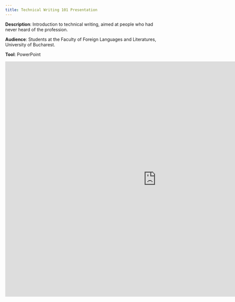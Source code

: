 ```yaml
---
title: Technical Writing 101 Presentation
---
```


**Description**: Introduction to technical writing, aimed at people who had never heard of the profession.

**Audience**: Students at the Faculty of Foreign Languages and Literatures, University of Bucharest.

**Tool**: PowerPoint

<iframe src="https://docs.google.com/presentation/d/e/2PACX-1vTA8al3ZU9uN21IfPc-BTixzp6KVscxMp3tbxQZY6i5IBh9uQ5pF7IvCwLRtcCQORCnTKdZ2PBV2ZNN/embed?start=false&loop=false&delayms=10000" frameborder="0" width="960" height="749" allowfullscreen="true" mozallowfullscreen="true" webkitallowfullscreen="true"></iframe>
